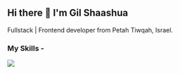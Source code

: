 ## Hi there 👋 I'm Gil Shaashua

Fullstack | Frontend developer from Petah Tiwqah, Israel.

### My Skills -
<img src="{https://img.shields.io/badge/Angular-DD0031?style=for-the-badge&logo=angular&logoColor=white
}"/>















<!--
**GilShaashua/GilShaashua** is a ✨ _special_ ✨ repository because its `README.md` (this file) appears on your GitHub profile.

Here are some ideas to get you started:

- 🔭 I’m currently working on ...
- 🌱 I’m currently learning ...
- 👯 I’m looking to collaborate on ...
- 🤔 I’m looking for help with ...
- 💬 Ask me about ...
- 📫 How to reach me: ...
- 😄 Pronouns: ...
- ⚡ Fun fact: ...
-->
